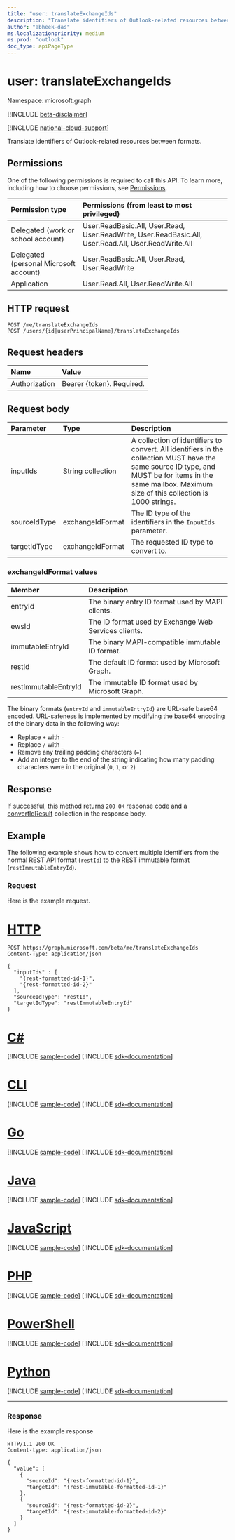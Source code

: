 ```yaml
---
title: "user: translateExchangeIds"
description: "Translate identifiers of Outlook-related resources between formats."
author: "abheek-das"
ms.localizationpriority: medium
ms.prod: "outlook"
doc_type: apiPageType
---
```


# user: translateExchangeIds

Namespace: microsoft.graph

[!INCLUDE [beta-disclaimer](../../includes/beta-disclaimer.md)]

[!INCLUDE [national-cloud-support](../../includes/global-only.md)]

Translate identifiers of Outlook-related resources between formats.

## Permissions

One of the following permissions is required to call this API. To learn more, including how to choose permissions, see [Permissions](/graph/permissions-reference).

| Permission type | Permissions (from least to most privileged) |
|:----------------|:--------------------------------------------|
| Delegated (work or school account) | User.ReadBasic.All, User.Read, User.ReadWrite, User.ReadBasic.All, User.Read.All, User.ReadWrite.All |
| Delegated (personal Microsoft account) | User.ReadBasic.All, User.Read, User.ReadWrite |
| Application | User.Read.All, User.ReadWrite.All |

## HTTP request

<!-- { "blockType": "ignored" } -->

```http
POST /me/translateExchangeIds
POST /users/{id|userPrincipalName}/translateExchangeIds
```

## Request headers

| Name | Value |
|:-----|:------|
| Authorization | Bearer {token}. Required. |

## Request body

| Parameter | Type | Description |
|:----------|:-----|:------------|
| inputIds | String collection | A collection of identifiers to convert. All identifiers in the collection MUST have the same source ID type, and MUST be for items in the same mailbox. Maximum size of this collection is 1000 strings. |
| sourceIdType | exchangeIdFormat | The ID type of the identifiers in the `InputIds` parameter. |
| targetIdType | exchangeIdFormat | The requested ID type to convert to. |

### exchangeIdFormat values

| Member | Description |
|:-------|:------------|
| entryId | The binary entry ID format used by MAPI clients. |
| ewsId | The ID format used by Exchange Web Services clients. |
| immutableEntryId | The binary MAPI-compatible immutable ID format. |
| restId | The default ID format used by Microsoft Graph. |
| restImmutableEntryId | The immutable ID format used by Microsoft Graph. |

The binary formats (`entryId` and `immutableEntryId`) are URL-safe base64 encoded. URL-safeness is implemented by modifying the base64 encoding of the binary data in the following way:

- Replace `+` with `-`
- Replace `/` with `_`
- Remove any trailing padding characters (`=`)
- Add an integer to the end of the string indicating how many padding characters were in the original (`0`, `1`, or `2`)

## Response

If successful, this method returns `200 OK` response code and a [convertIdResult](../resources/convertidresult.md) collection in the response body.

## Example

The following example shows how to convert multiple identifiers from the normal REST API format (`restId`) to the REST immutable format (`restImmutableEntryId`).

### Request

Here is the example request.

# [HTTP](#tab/http)
<!-- {
  "blockType": "request",
  "name": "user_translateexchangeids"
}-->

```http
POST https://graph.microsoft.com/beta/me/translateExchangeIds
Content-Type: application/json

{
  "inputIds" : [
    "{rest-formatted-id-1}",
    "{rest-formatted-id-2}"
  ],
  "sourceIdType": "restId",
  "targetIdType": "restImmutableEntryId"
}
```

# [C#](#tab/csharp)
[!INCLUDE [sample-code](../includes/snippets/csharp/user-translateexchangeids-csharp-snippets.md)]
[!INCLUDE [sdk-documentation](../includes/snippets/snippets-sdk-documentation-link.md)]

# [CLI](#tab/cli)
[!INCLUDE [sample-code](../includes/snippets/cli/user-translateexchangeids-cli-snippets.md)]
[!INCLUDE [sdk-documentation](../includes/snippets/snippets-sdk-documentation-link.md)]

# [Go](#tab/go)
[!INCLUDE [sample-code](../includes/snippets/go/user-translateexchangeids-go-snippets.md)]
[!INCLUDE [sdk-documentation](../includes/snippets/snippets-sdk-documentation-link.md)]

# [Java](#tab/java)
[!INCLUDE [sample-code](../includes/snippets/java/user-translateexchangeids-java-snippets.md)]
[!INCLUDE [sdk-documentation](../includes/snippets/snippets-sdk-documentation-link.md)]

# [JavaScript](#tab/javascript)
[!INCLUDE [sample-code](../includes/snippets/javascript/user-translateexchangeids-javascript-snippets.md)]
[!INCLUDE [sdk-documentation](../includes/snippets/snippets-sdk-documentation-link.md)]

# [PHP](#tab/php)
[!INCLUDE [sample-code](../includes/snippets/php/user-translateexchangeids-php-snippets.md)]
[!INCLUDE [sdk-documentation](../includes/snippets/snippets-sdk-documentation-link.md)]

# [PowerShell](#tab/powershell)
[!INCLUDE [sample-code](../includes/snippets/powershell/user-translateexchangeids-powershell-snippets.md)]
[!INCLUDE [sdk-documentation](../includes/snippets/snippets-sdk-documentation-link.md)]

# [Python](#tab/python)
[!INCLUDE [sample-code](../includes/snippets/python/user-translateexchangeids-python-snippets.md)]
[!INCLUDE [sdk-documentation](../includes/snippets/snippets-sdk-documentation-link.md)]

---

### Response

Here is the example response
<!-- {
  "blockType": "response",
  "@odata.type": "microsoft.graph.convertIdResult",
  "isCollection": true
} -->

```http
HTTP/1.1 200 OK
Content-type: application/json

{
  "value": [
    {
      "sourceId": "{rest-formatted-id-1}",
      "targetId": "{rest-immutable-formatted-id-1}"
    },
    {
      "sourceId": "{rest-formatted-id-2}",
      "targetId": "{rest-immutable-formatted-id-2}"
    }
  ]
}
```
<!-- uuid: 8fcb5dbc-d5aa-4681-8e31-b001d5168d79
2015-10-25 14:57:30 UTC -->
<!-- {
  "type": "#page.annotation",
  "description": "Example",
  "keywords": "",
  "section": "documentation",
  "tocPath": "",
  "suppressions": [
  ]
}-->


